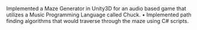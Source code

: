  Implemented a Maze Generator in Unity3D for an audio based game that
utilizes a Music Programming Language called Chuck.
• Implemented path finding algorithms that would traverse through the maze using C# scripts.
